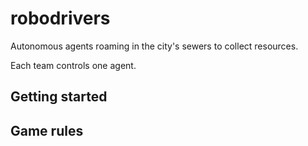 # robodrivers

Autonomous agents roaming in the city's sewers to collect resources.

Each team controls one agent.

## Getting started


## Game rules

